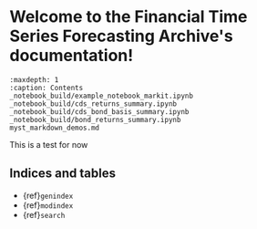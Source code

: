 # Welcome to the Financial Time Series Forecasting Archive's documentation!

```{toctree}
:maxdepth: 1
:caption: Contents
_notebook_build/example_notebook_markit.ipynb
_notebook_build/cds_returns_summary.ipynb
_notebook_build/cds_bond_basis_summary.ipynb
_notebook_build/bond_returns_summary.ipynb
myst_markdown_demos.md
```

This is a test for now

## Indices and tables

- {ref}`genindex`
- {ref}`modindex`
- {ref}`search`

